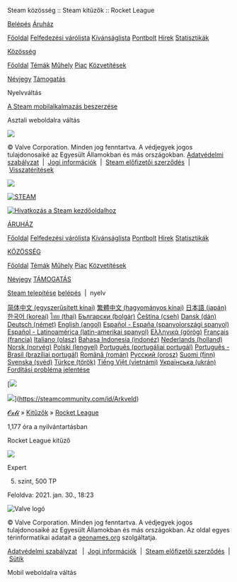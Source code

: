Steam közösség :: Steam kitűzők :: Rocket League



[Belépés](https://steamcommunity.com/login/home/?goto=id%2FArkveld%2Fgamecards%2F252950%3Fl%3Dhungarian) 
[Áruház](https://store.steampowered.com/) 

[Főoldal](https://store.steampowered.com/) 
[Felfedezési várólista](https://store.steampowered.com/explore/) 
[Kívánságlista](https://steamcommunity.com/my/wishlist/) 
[Pontbolt](https://store.steampowered.com/points/shop/) 
[Hírek](https://store.steampowered.com/news/) 
[Statisztikák](https://store.steampowered.com/stats/)

[Közösség](https://steamcommunity.com/) 

[Főoldal](https://steamcommunity.com/) 
[Témák](https://steamcommunity.com/discussions/) 
[Műhely](https://steamcommunity.com/workshop/) 
[Piac](https://steamcommunity.com/market/) 
[Közvetítések](https://steamcommunity.com/?subsection=broadcasts)

[Névjegy](https://store.steampowered.com/about/) 
[Támogatás](https://help.steampowered.com/hu/) 

Nyelvváltás

[A Steam mobilalkalmazás beszerzése](https://store.steampowered.com/mobile)

Asztali weboldalra váltás

![](https://community.fastly.steamstatic.com/public/shared/images/responsive/logo_valve_footer.png)

© Valve Corporation. Minden jog fenntartva. A védjegyek jogos tulajdonosaiké az Egyesült Államokban és más országokban. 
[Adatvédelmi szabályzat](https://store.steampowered.com/privacy_agreement/)
 |  [Jogi információk](http://www.valvesoftware.com/legal.htm)
 |  [Steam előfizetői szerződés](https://store.steampowered.com/subscriber_agreement/)
 |  [Visszatérítések](https://store.steampowered.com/steam_refunds/)

![](https://community.fastly.steamstatic.com/public/shared/images/responsive/header_menu_hamburger.png)

[![STEAM](https://community.fastly.steamstatic.com/public/shared/images/responsive/header_logo.png)](https://store.steampowered.com/)

[![Hivatkozás a Steam kezdőoldalhoz](https://community.fastly.steamstatic.com/public/shared/images/header/logo_steam.svg?t=962016)](https://store.steampowered.com/)

[ÁRUHÁZ](https://store.steampowered.com/) 

[Főoldal](https://store.steampowered.com/) 
[Felfedezési várólista](https://store.steampowered.com/explore/) 
[Kívánságlista](https://steamcommunity.com/my/wishlist/) 
[Pontbolt](https://store.steampowered.com/points/shop/) 
[Hírek](https://store.steampowered.com/news/) 
[Statisztikák](https://store.steampowered.com/stats/)

[KÖZÖSSÉG](https://steamcommunity.com/) 

[Főoldal](https://steamcommunity.com/) 
[Témák](https://steamcommunity.com/discussions/) 
[Műhely](https://steamcommunity.com/workshop/) 
[Piac](https://steamcommunity.com/market/) 
[Közvetítések](https://steamcommunity.com/?subsection=broadcasts)

[Névjegy](https://store.steampowered.com/about/) 
[TÁMOGATÁS](https://help.steampowered.com/hu/)

[Steam telepítése](https://store.steampowered.com/about/)
[belépés](https://steamcommunity.com/login/home/?goto=id%2FArkveld%2Fgamecards%2F252950%3Fl%3Dhungarian)
 | 
nyelv

[简体中文 (egyszerűsített kínai)](?l=schinese)
[繁體中文 (hagyományos kínai)](?l=tchinese)
[日本語 (japán)](?l=japanese)
[한국어 (koreai)](?l=koreana)
[ไทย (thai)](?l=thai)
[Български (bolgár)](?l=bulgarian)
[Čeština (cseh)](?l=czech)
[Dansk (dán)](?l=danish)
[Deutsch (német)](?l=german)
[English (angol)](?l=english)
[Español - España (spanyolországi spanyol)](?l=spanish)
[Español - Latinoamérica (latin-amerikai spanyol)](?l=latam)
[Ελληνικά (görög)](?l=greek)
[Français (francia)](?l=french)
[Italiano (olasz)](?l=italian)
[Bahasa Indonesia (indonéz)](?l=indonesian)
[Nederlands (holland)](?l=dutch)
[Norsk (norvég)](?l=norwegian)
[Polski (lengyel)](?l=polish)
[Português (portugáliai portugál)](?l=portuguese)
[Português - Brasil (brazíliai portugál)](?l=brazilian)
[Română (román)](?l=romanian)
[Русский (orosz)](?l=russian)
[Suomi (finn)](?l=finnish)
[Svenska (svéd)](?l=swedish)
[Türkçe (török)](?l=turkish)
[Tiếng Việt (vietnámi)](?l=vietnamese)
[Українська (ukrán)](?l=ukrainian)
[Fordítási probléma jelentése](https://www.valvesoftware.com/en/contact?contact-person=Translation%20Team%20Feedback)

[![](https://cdn.fastly.steamstatic.com/steamcommunity/public/images/items/1299120/48bc0153b3bd4ce9eca5cdbef97d5d7d062985f4.png)

![](https://cdn.fastly.steamstatic.com/steamcommunity/public/images/items/628670/650ec7eb7a4d13638c5357b562ac519ebe5af961.gif)](https://steamcommunity.com/id/Arkveld)

[𝓞𝔁𝓵𝓲](https://steamcommunity.com/id/Arkveld) 
»
[Kitűzők](https://steamcommunity.com/id/Arkveld/badges/)
»
[Rocket League](https://steamcommunity.com/id/Arkveld/gamecards/252950/)

1,177 óra a nyilvántartásban

Rocket League kitűző

![](https://cdn.fastly.steamstatic.com/steamcommunity/public/images/items/252950/05487f20a1196bc8fced7a5ba7a4d1bf0f1c468e.png)

Expert

5. szint, 500 TP

Feloldva: 2021. jan. 30., 18:23



![Valve logó](https://community.fastly.steamstatic.com/public/images/skin_1/footerLogo_valve.png?v=1)

© Valve Corporation. Minden jog fenntartva. A védjegyek jogos tulajdonosaiké az Egyesült Államokban és más országokban. Az oldal egyes térinformatikai adatait a [geonames.org](https://steamcommunity.com/linkfilter/?u=http%3A%2F%2Fwww.geonames.org) szolgáltatja.   

[Adatvédelmi szabályzat](http://store.steampowered.com/privacy_agreement/)
  |  [Jogi információk](https://store.steampowered.com/legal/)
 |  [Steam előfizetői szerződés](http://store.steampowered.com/subscriber_agreement/)
 |  [Sütik](http://store.steampowered.com/account/cookiepreferences/)

Mobil weboldalra váltás